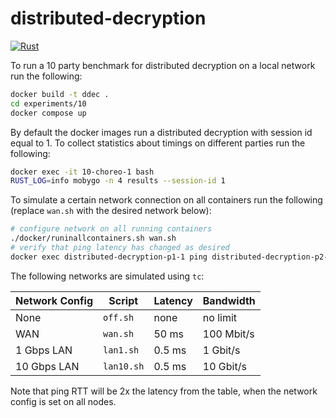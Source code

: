 # distributed-decryption
[![Rust](https://github.com/zama-ai/distributed-decryption/actions/workflows/rust.yml/badge.svg)](https://github.com/zama-ai/distributed-decryption/actions/workflows/rust.yml)


To run a 10 party benchmark for distributed decryption on a local network run the following:

```sh
docker build -t ddec .
cd experiments/10
docker compose up
```

By default the docker images run a distributed decryption with session id equal
to 1. To collect statistics about timings on different parties run the
following:

```sh
docker exec -it 10-choreo-1 bash
RUST_LOG=info mobygo -n 4 results --session-id 1
```

To simulate a certain network connection on all containers run the following (replace `wan.sh` with the desired network below):
```sh
# configure network on all running containers
./docker/runinallcontainers.sh wan.sh
# verify that ping latency has changed as desired
docker exec distributed-decryption-p1-1 ping distributed-decryption-p2-1
```

The following networks are simulated using `tc`:

| Network Config  | Script | Latency | Bandwidth |
| --- | --- | --- | --- |
| None  | `off.sh`  | none  | no limit  |
| WAN  | `wan.sh`  | 50 ms  | 100 Mbit/s  |
| 1 Gbps LAN  | `lan1.sh`  | 0.5 ms  | 1 Gbit/s  |
| 10 Gbps LAN  | `lan10.sh`  | 0.5 ms  | 10 Gbit/s  |

Note that ping RTT will be 2x the latency from the table, when the network config is set on all nodes.
